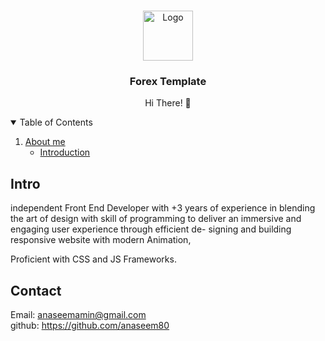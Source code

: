 
<br />
<p align="center">
  <a href="https://github.com/othneildrew/Best-README-Template">
    <img src="https://avatars.githubusercontent.com/u/111666236?v=4" alt="Logo" width="80" height="80">
  </a>

  <h3 align="center">Forex Template</h3>
  
  <p align="center">
    Hi There! 👋
  
 <details open="open">
  <summary>Table of Contents</summary>
  <ol>
    <li>
      <a href="#About me">About me</a>
      <ul>
        <li><a href="#intro">Introduction</a></li>
      </ul>
    </li>
  </ol>
</details>
  
 ## Intro 
  
independent Front End Developer with +3 years of experience in blending the art of design with skill of programming to deliver an immersive and engaging user experience through efficient de-
signing and building responsive website with modern Animation,

Proficient with CSS and JS Frameworks.
      
 ## Contact
  
  Email: anaseemamin@gmail.com <br>
  github: https://github.com/anaseem80
